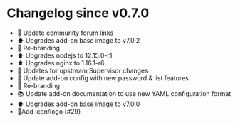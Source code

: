 # Changelog since v0.7.0
- :hammer: Update community forum links 
- :arrow_up: Upgrades add-on base image to v7.0.2 
- :hammer: Re-branding 
- :arrow_up: Upgrades nodejs to 12.15.0-r1 
- :arrow_up: Upgrades nginx to 1.16.1-r6 
- :hammer: Updates for upstream Supervisor changes 
- :hammer: Update add-on config with new password & list features 
- :hammer: Re-branding 
- :books: Update add-on documentation to use new YAML configuration format 
- :arrow_up: Upgrades add-on base image to v7.0.0 
- 💄Add icon/logo (#29) 
